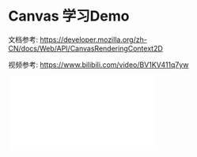 # Canvas 学习Demo
文档参考: https://developer.mozilla.org/zh-CN/docs/Web/API/CanvasRenderingContext2D

视频参考: https://www.bilibili.com/video/BV1KV411q7yw

<iframe src="//player.bilibili.com/player.html?aid=416753107&bvid=BV1KV411q7yw&cid=299835424&page=1" scrolling="no" border="0" frameborder="no" framespacing="0" allowfullscreen="true"> </iframe>